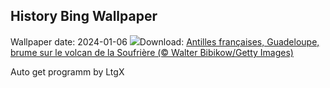 ## History Bing Wallpaper
Wallpaper date: 2024-01-06
![](https://www.bing.com/th?id=OHR.GuadeloupeCarnival_FR-FR1231104335_UHD.jpg&w=1000)Download: [Antilles françaises, Guadeloupe, brume sur le volcan de la Soufrière (© Walter Bibikow/Getty Images)](https://www.bing.com/th?id=OHR.GuadeloupeCarnival_FR-FR1231104335_UHD.jpg)

Auto get programm by LtgX
